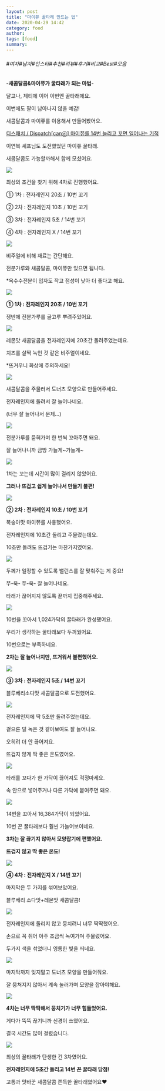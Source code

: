 ```yaml
---
layout: post
title: "마이쮸 꿀타레 만드는 법"
date: 2020-04-29 14:42
category: food
author: 
tags: [food]
summary: 
---
```


###### #여자#남자#인스타#추천#리뷰#후기#비교#Best#모음


**-새콤달콤&마이쮸가 꿀타래가 되는 마법-**

  

달고나, 제티에 이어 이번엔 꿀타래에요.

이번에도 팔이 남아나지 않을 예감!

  

새콤달콤과 마이쮸를 이용해서 만들어봤어요.

[디스패치 / Dispatch[canⓓ] 마이쮸를 14번 늘리고 꼬면 일어나는 기적](https://www.youtube.com/watch?v=PE5wkhHpNY8)

이연복 셰프님도 도전했었던 마이쮸 꿀타래.  

새콤달콤도 가능할까해서 함께 모셨어요.  

![](https://img1.daumcdn.net/thumb/R720x0/?fname=https%3A%2F%2Ft1.daumcdn.net%2Fliveboard%2Fdispatch%2Fd5b9101411b54390a412ac84f952dacc.JPG)

최상의 조건을 찾기 위해 4차로 진행했어요.

  

① 1차 : 전자레인지 20초 / 10번 꼬기

② 2차 : 전자레인지 10초 / 10번 꼬기

③ 3차 : 전자레인지 5초 / 14번 꼬기

④ 4차 : 전자레인지 X / 14번 꼬기

![](https://img1.daumcdn.net/thumb/R720x0/?fname=https%3A%2F%2Ft1.daumcdn.net%2Fliveboard%2Fdispatch%2Fb0c4ac139f09483ba12f7435468d58b3.JPG)

비주얼에 비해 재료는 간단해요.

  

전분가루와 새콤달콤, 마이쮸만 있으면 됩니다.

*옥수수전분이 입자도 작고 점성이 낮아 더 좋다고 해요.

![](https://img1.daumcdn.net/thumb/R720x0/?fname=https%3A%2F%2Ft1.daumcdn.net%2Fliveboard%2Fdispatch%2Ffef39c526bf34f3eaf4740113b8bf4f8.JPG)

**① 1차 : 전자레인지 20초 / 10번 꼬기**

  

쟁반에 전분가루를 골고루 뿌려주었어요.

![](https://img1.daumcdn.net/thumb/R720x0/?fname=https%3A%2F%2Ft1.daumcdn.net%2Fliveboard%2Fdispatch%2F4c52c35921114b8e96a64c64b2859a7e.JPG)

레몬맛 새콤달콤을 전자레인지에 20초간 돌려주었는데요.

치즈를 살짝 녹인 것 같은 비주얼이네요.

*뜨거우니 화상에 주의하세요!

![](https://img1.daumcdn.net/thumb/R720x0/?fname=https%3A%2F%2Ft1.daumcdn.net%2Fliveboard%2Fdispatch%2F4759a372ee514146842bcbcd098729a7.JPG)

새콤달콤을 주물러서 도너츠 모양으로 만들어주세요.

전자레인지에 돌려서 잘 늘어나네요.

(너무 잘 늘어나서 문제...)

![](https://img1.daumcdn.net/thumb/R720x0/?fname=https%3A%2F%2Ft1.daumcdn.net%2Fliveboard%2Fdispatch%2Fec376c65ab784c3a83fb37d728510a6a.JPG)

전분가루를 묻혀가며 한 번씩 꼬아주면 돼요.

잘 늘어나니까 금방 가늘게~가늘게~

![](https://img1.daumcdn.net/thumb/R720x0/?fname=https%3A%2F%2Ft1.daumcdn.net%2Fliveboard%2Fdispatch%2F6be62eecbfc749548e4bdf65562e209b.JPG)

1차는 꼬는데 시간이 많이 걸리지 않았어요.

**그러나 뜨겁고 쉽게 늘어나서 만들기 불편!**

![](https://img1.daumcdn.net/thumb/R720x0/?fname=https%3A%2F%2Ft1.daumcdn.net%2Fliveboard%2Fdispatch%2F6e25d201801a45e885ce6cacc8b87902.JPG)

**② 2차 : 전자레인지 10초 / 10번 꼬기**

복숭아맛 마이쮸를 사용했어요.

전자레인지에 10초간 돌리고 주물렀는데요.

10초만 돌려도 뜨겁기는 마찬가지였어요.

![](https://img1.daumcdn.net/thumb/R720x0/?fname=https%3A%2F%2Ft1.daumcdn.net%2Fliveboard%2Fdispatch%2F2b42262370c74df3b097bd357f18dacb.JPG)

두께가 일정할 수 있도록 밸런스를 잘 맞춰주는 게 중요!

  

쭈-욱- 쭈-욱- 잘 늘어나네요.

타래가 끊어지지 않도록 끝까지 집중해주세요.

![](https://img1.daumcdn.net/thumb/R720x0/?fname=https%3A%2F%2Ft1.daumcdn.net%2Fliveboard%2Fdispatch%2F0b3f92c3265d42f6b0403804254408e0.JPG)

10번을 꼬아서 1,024가닥의 꿀타래가 완성됐어요.  

우리가 생각하는 꿀타래보다 두꺼웠어요.

10번으로는 부족하네요.

  

**2차는 잘 늘어나지만, 뜨거워서 불편했어요.**

![](https://img1.daumcdn.net/thumb/R720x0/?fname=https%3A%2F%2Ft1.daumcdn.net%2Fliveboard%2Fdispatch%2F92b2fa37fefa4fc098305d6c73245f72.JPG)

**③ 3차 : 전자레인지 5초 / 14번 꼬기**

블루베리소다맛 새콤달콤으로 도전했어요.

![](https://img1.daumcdn.net/thumb/R720x0/?fname=https%3A%2F%2Ft1.daumcdn.net%2Fliveboard%2Fdispatch%2Ff95679640ba94817aed0a3c3222472c6.JPG)

전자레인지에 딱 5초만 돌려주었는데요.

  

겉으론 덜 녹은 것 같아보여도 잘 늘어나요.

오히려 더 안 끊어져요.

뜨겁지 않게 딱 좋은 온도였어요.

![](https://img1.daumcdn.net/thumb/R720x0/?fname=https%3A%2F%2Ft1.daumcdn.net%2Fliveboard%2Fdispatch%2F488cdef37351457d87369cee9c987a46.JPG)

타래를 꼬다가 한 가닥이 끊어져도 걱정마세요.

속 안으로 넣어주거나 다른 가닥에 붙여주면 돼요.

![](https://img1.daumcdn.net/thumb/R720x0/?fname=https%3A%2F%2Ft1.daumcdn.net%2Fliveboard%2Fdispatch%2Fc75694d7dc6f4c398519fee6c6198924.JPG)

14번을 꼬아서 16,384가닥이 되었어요.

10번 꼰 꿀타래보다 훨씬 가늘어보이네요.

  

**3차는 잘 끊기지 않아서 모양잡기에 편했어요.**

**뜨겁지 않고 딱 좋은 온도!**

![](https://img1.daumcdn.net/thumb/R720x0/?fname=https%3A%2F%2Ft1.daumcdn.net%2Fliveboard%2Fdispatch%2Fc344d9404b7c4a178c78fd327d8bf656.JPG)

**④ 4차 : 전자레인지 X / 14번 꼬기**

  

마지막은 두 가지를 섞어보았어요.

블루베리 소다맛+레몬맛 새콤달콤!

![](https://img1.daumcdn.net/thumb/R720x0/?fname=https%3A%2F%2Ft1.daumcdn.net%2Fliveboard%2Fdispatch%2Ffcbc9fbbd7c042cbaed4fc007201f7ff.JPG)

전자레인지에 돌리지 않고 뭉치려니 너무 딱딱했어요.

  

손으로 꼭 쥐어 아주 조금씩 녹여가며 주물렀어요.

두가지 색을 섞었더니 영롱한 빛을 띄네요.

![](https://img1.daumcdn.net/thumb/R720x0/?fname=https%3A%2F%2Ft1.daumcdn.net%2Fliveboard%2Fdispatch%2F135607d914364d4c86057583798bb719.JPG)

마지막까지 잊지말고 도너츠 모양을 만들어줘요.

잘 뭉쳐지지 않아서 계속 눌러가며 모양을 잡아야해요.

![](https://img1.daumcdn.net/thumb/R720x0/?fname=https%3A%2F%2Ft1.daumcdn.net%2Fliveboard%2Fdispatch%2Fa97eb277ce014a04b4217cf82be28a9a.JPG)

**4차는 너무 딱딱해서 뭉치기가 너무 힘들었어요.**

게다가 뚝뚝 끊기니까 신경이 쓰였어요.

결국 시간도 많이 걸렸습니다.

![](https://img1.daumcdn.net/thumb/R720x0/?fname=https%3A%2F%2Ft1.daumcdn.net%2Fliveboard%2Fdispatch%2F227a90e20177461da364a7bbaabdbb79.JPG)

최상의 꿀타래가 탄생한 건 3차였어요.

**전자레인지에 5초간 돌리고 14번 꼰 꿀타래 당첨!**

  

고통과 맛바꾼 새콤달콤 쫀득한 꿀타래였어요♥